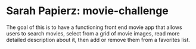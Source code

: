 # Sarah Papierz: movie-challenge

The goal of this is to have a functioning front end movie app that allows users to search movies, 
select from a grid of movie images, read more detailed description about it, then add or remove 
them from a favorites list.

